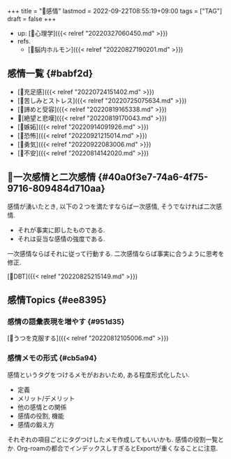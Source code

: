 +++
title = "🔖感情"
lastmod = 2022-09-22T08:55:19+09:00
tags = ["TAG"]
draft = false
+++

-   up: [📁心理学]({{< relref "20220327060450.md" >}})
-   refs.
    -   [🔖脳内ホルモン]({{< relref "20220827190201.md" >}})


## 感情一覧 {#babf2d}

-   [📝充足感]({{< relref "20220724151402.md" >}})
-   [📝苦しみとストレス]({{< relref "20220725075634.md" >}})
-   [📝諦めと受容]({{< relref "20220819165338.md" >}})
-   📝[絶望と悲嘆]({{< relref "20220819170043.md" >}})
-   [📝嫉妬]({{< relref "20220914091926.md" >}})
-   [📝恐怖]({{< relref "20220921215014.md" >}})
-   [📝勇気]({{< relref "20220922083006.md" >}})
-   [📝不安]({{< relref "20220814142020.md" >}})


## 📝一次感情と二次感情 {#40a0f3e7-74a6-4f75-9716-809484d710aa}

感情が湧いたとき, 以下の２つを満たすならば一次感情, そうでなければ二次感情.

-   それが事実に即したものである.
-   それは妥当な感情の強度である.

一次感情ならばそれに従って行動する. 二次感情ならば事実に合うように思考を修正.

[🔖DBT]({{< relref "20220825215149.md" >}})


## 感情Topics {#ee8395}


### 感情の語彙表現を増やす {#951d35}

[🚀うつを克服する]({{< relref "20220812105006.md" >}})


### 感情メモの形式 {#cb5a94}

感情というタグをつけるメモがおおいため, ある程度形式化したい.

-   定義
-   メリット/デメリット
-   他の感情との関係
-   感情の役割, 機能
-   感情の鍛え方

それぞれの項目ごとにタグつけしたメモ作成してもいいかも. 感情の役割一覧とか. Org-roamの都合でインデックスしすぎるとExportが重くなることに注意.
